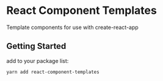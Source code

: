 # React Component Templates

Template components for use with create-react-app

## Getting Started

add to your package list:

````
yarn add react-component-templates
````
